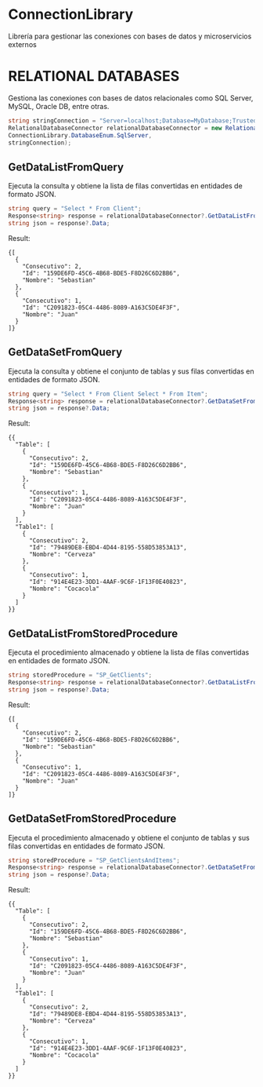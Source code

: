 # ConnectionLibrary
Librería para gestionar las conexiones con bases de datos y microservicios externos

# RELATIONAL DATABASES

Gestiona las conexiones con bases de datos relacionales como SQL Server, MySQL, Oracle DB, entre otras.

```cs
string stringConnection = "Server=localhost;Database=MyDatabase;Trusted_Connection=True;";
RelationalDatabaseConnector relationalDatabaseConnector = new RelationalDatabaseConnector(
ConnectionLibrary.DatabaseEnum.SqlServer,
stringConnection);
```

## **GetDataListFromQuery**

Ejecuta la consulta y obtiene la lista de filas convertidas en entidades de formato JSON.

```cs
string query = "Select * From Client";
Response<string> response = relationalDatabaseConnector?.GetDataListFromQuery(query);
string json = response?.Data;
```

Result:

```
{[
  {
    "Consecutivo": 2,
    "Id": "159DE6FD-45C6-4B68-BDE5-F8D26C6D2BB6",
    "Nombre": "Sebastian"
  },
  {
    "Consecutivo": 1,
    "Id": "C2091823-05C4-4486-8089-A163C5DE4F3F",
    "Nombre": "Juan"
  }
]}
```

## **GetDataSetFromQuery**

Ejecuta la consulta y obtiene el conjunto de tablas y sus filas convertidas en entidades de formato JSON.

```cs
string query = "Select * From Client Select * From Item";
Response<string> response = relationalDatabaseConnector?.GetDataSetFromQuery(query);
string json = response?.Data;
```

Result:

```
{{
  "Table": [
    {
      "Consecutivo": 2,
      "Id": "159DE6FD-45C6-4B68-BDE5-F8D26C6D2BB6",
      "Nombre": "Sebastian"
    },
    {
      "Consecutivo": 1,
      "Id": "C2091823-05C4-4486-8089-A163C5DE4F3F",
      "Nombre": "Juan"
    }
  ],
  "Table1": [
    {
      "Consecutivo": 2,
      "Id": "79489DE8-EBD4-4D44-8195-558D53853A13",
      "Nombre": "Cerveza"
    },
    {
      "Consecutivo": 1,
      "Id": "914E4E23-3DD1-4AAF-9C6F-1F13F0E40823",
      "Nombre": "Cocacola"
    }
  ]
}}
```

## **GetDataListFromStoredProcedure**

Ejecuta el procedimiento almacenado y obtiene la lista de filas convertidas en entidades de formato JSON.

```cs
string storedProcedure = "SP_GetClients";
Response<string> response = relationalDatabaseConnector?.GetDataListFromStoredProcedure(storedProcedure);
string json = response?.Data;
```

Result:

```
{[
  {
    "Consecutivo": 2,
    "Id": "159DE6FD-45C6-4B68-BDE5-F8D26C6D2BB6",
    "Nombre": "Sebastian"
  },
  {
    "Consecutivo": 1,
    "Id": "C2091823-05C4-4486-8089-A163C5DE4F3F",
    "Nombre": "Juan"
  }
]}
```

## **GetDataSetFromStoredProcedure**

Ejecuta el procedimiento almacenado y obtiene el conjunto de tablas y sus filas convertidas en entidades de formato JSON.

```cs
string storedProcedure = "SP_GetClientsAndItems";
Response<string> response = relationalDatabaseConnector?.GetDataSetFromStoredProcedure(storedProcedure);
string json = response?.Data;
```

Result:

```
{{
  "Table": [
    {
      "Consecutivo": 2,
      "Id": "159DE6FD-45C6-4B68-BDE5-F8D26C6D2BB6",
      "Nombre": "Sebastian"
    },
    {
      "Consecutivo": 1,
      "Id": "C2091823-05C4-4486-8089-A163C5DE4F3F",
      "Nombre": "Juan"
    }
  ],
  "Table1": [
    {
      "Consecutivo": 2,
      "Id": "79489DE8-EBD4-4D44-8195-558D53853A13",
      "Nombre": "Cerveza"
    },
    {
      "Consecutivo": 1,
      "Id": "914E4E23-3DD1-4AAF-9C6F-1F13F0E40823",
      "Nombre": "Cocacola"
    }
  ]
}}
```
